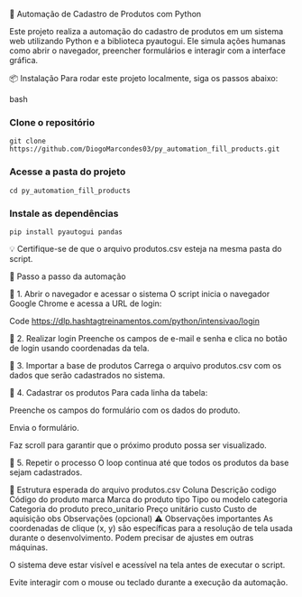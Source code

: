 🧠 Automação de Cadastro de Produtos com Python

Este projeto realiza a automação do cadastro de produtos em um sistema web utilizando Python e a biblioteca pyautogui. Ele simula ações humanas como abrir o navegador, preencher formulários e interagir com a interface gráfica.

📦 Instalação
Para rodar este projeto localmente, siga os passos abaixo:

bash

### Clone o repositório
```
git clone https://github.com/DiogoMarcondes03/py_automation_fill_products.git
```
### Acesse a pasta do projeto
```
cd py_automation_fill_products
```
### Instale as dependências
```
pip install pyautogui pandas
```
💡 Certifique-se de que o arquivo produtos.csv esteja na mesma pasta do script.

🚀 Passo a passo da automação

🔹 1. Abrir o navegador e acessar o sistema
O script inicia o navegador Google Chrome e acessa a URL de login:

Code
https://dlp.hashtagtreinamentos.com/python/intensivao/login

🔹 2. Realizar login
Preenche os campos de e-mail e senha e clica no botão de login usando coordenadas da tela.

🔹 3. Importar a base de produtos
Carrega o arquivo produtos.csv com os dados que serão cadastrados no sistema.

🔹 4. Cadastrar os produtos
Para cada linha da tabela:

Preenche os campos do formulário com os dados do produto.

Envia o formulário.

Faz scroll para garantir que o próximo produto possa ser visualizado.

🔹 5. Repetir o processo
O loop continua até que todos os produtos da base sejam cadastrados.

📁 Estrutura esperada do arquivo produtos.csv
Coluna	Descrição
codigo	Código do produto
marca	Marca do produto
tipo	Tipo ou modelo
categoria	Categoria do produto
preco_unitario	Preço unitário
custo	Custo de aquisição
obs	Observações (opcional)
⚠️ Observações importantes
As coordenadas de clique (x, y) são específicas para a resolução de tela usada durante o desenvolvimento. Podem precisar de ajustes em outras máquinas.

O sistema deve estar visível e acessível na tela antes de executar o script.

Evite interagir com o mouse ou teclado durante a execução da automação.
